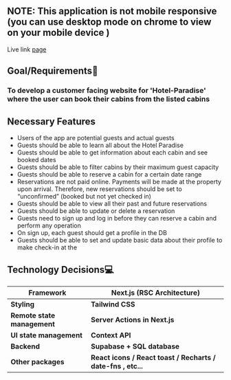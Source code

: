 ## NOTE: This application is not mobile responsive (you can use desktop mode on chrome to view on your mobile device )

Live link [page](https://vercel.live/link/hotel-paradise-website-xi.vercel.app?via=project-dashboard-alias-list&p=1)

## Goal/Requirements📝

### To develop a customer facing website for 'Hotel-Paradise' where the user can book their cabins from the listed cabins

## Necessary Features

- Users of the app are potential guests and actual guests
- Guests should be able to learn all about the Hotel Paradise
- Guests should be able to get information about each cabin and see booked dates
- Guests should be able to filter cabins by their maximum guest capacity
- Guests should be able to reserve a cabin for a certain date range
- Reservations are not paid online. Payments will be made at the property upon arrival. Therefore,
  new reservations should be set to “unconfirmed” (booked but not yet checked in)
- Guests should be able to view all their past and future reservations
- Guests should be able to update or delete a reservation
- Guests need to sign up and log in before they can reserve a cabin and perform any operation
- On sign up, each guest should get a profile in the DB
- Guests should be able to set and update basic data about their profile to make check-in at the

## Technology Decisions💻

| Framework                   | Next.js (RSC Architecture)                                   |
| --------------------------- | ------------------------------------------------------------ |
| **Styling**                 | **Tailwind CSS**                                             |
| **Remote state management** | **Server Actions in Next.js**                                |
| **UI state management**     | **Context API**                                              |
| **Backend**                 | **Supabase + SQL database**                                  |
| **Other packages**          | **React icons / React toast / Recharts / date-fns , etc...** |

